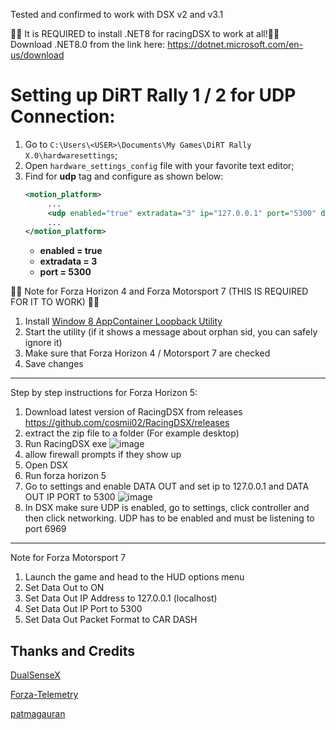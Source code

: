 Tested and confirmed to work with DSX v2 and v3.1

🔺🔺 It is REQUIRED to install .NET8 for racingDSX to work at all!🔺🔺           
Download .NET8.0 from the link here: https://dotnet.microsoft.com/en-us/download



# Setting up DiRT Rally 1 / 2 for UDP Connection:
1. Go to `C:\Users\<USER>\Documents\My Games\DiRT Rally X.0\hardwaresettings`;
2. Open `hardware_settings_config` file with your favorite text editor;
3. Find for **udp** tag and configure as shown below:
      ```xml
      <motion_platform>
           ...
           <udp enabled="true" extradata="3" ip="127.0.0.1" port="5300" delay="1" />
           ...
      </motion_platform>
      ```
   - **enabled = true**
   - **extradata = 3**
   - **port = 5300**

🔺🔺 Note for Forza Horizon 4 and Forza Motorsport 7 (THIS IS REQUIRED FOR IT TO WORK) 🔺🔺
1. Install [Window 8 AppContainer Loopback Utility](https://telerik-fiddler.s3.amazonaws.com/fiddler/addons/enableloopbackutility.exe)
2. Start the utility (if it shows a message about orphan sid, you can safely ignore it)
3. Make sure that Forza Horizon 4 / Motorsport 7 are checked
4. Save changes

-----------------------------------------------------------------------------------------------------------------------------------------

Step by step instructions for Forza Horizon 5:
1. Download latest version of RacingDSX from releases https://github.com/cosmii02/RacingDSX/releases
2. extract the zip file to a folder (For example desktop)
3. Run RacingDSX exe
![image](https://user-images.githubusercontent.com/27782168/183417053-33676d94-f137-454b-ad7b-78066f71f6d2.png)
4. allow firewall prompts if they show up
5. Open DSX
6. Run forza horizon 5
7. Go to settings and enable DATA OUT and set ip to 127.0.0.1 and DATA OUT IP PORT to 5300
![image](https://user-images.githubusercontent.com/27782168/183418210-145b6701-f1f7-4783-91ba-7a1893294601.png)
8. In DSX make sure UDP is enabled, go to settings, click controller and then click networking. UDP has to be enabled and must be listening to port 6969


-----------------------------------------------------------------------------------------------------------------------------------------
Note for Forza Motorsport 7
1. Launch the game and head to the HUD options menu
2. Set Data Out to ON
3. Set Data Out IP Address to 127.0.0.1 (localhost)
4. Set Data Out IP Port to 5300
5. Set Data Out Packet Format to CAR DASH









## Thanks and Credits

[DualSenseX](https://github.com/Paliverse/DualSenseX)

[Forza-Telemetry](https://github.com/austinbaccus/forza-telemetry/tree/main/ForzaCore)

[patmagauran](https://github.com/patmagauran)

